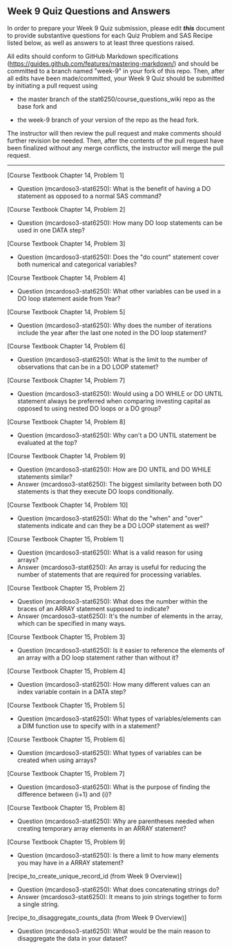 ## Week 9 Quiz Questions and Answers

In order to prepare your Week 9 Quiz submission, please edit ***this*** document to provide substantive questions for each Quiz Problem and SAS Recipe listed below, as well as answers to at least three questions raised.

All edits should conform to GitHub Markdown specifications (https://guides.github.com/features/mastering-markdown/) and should be committed to a branch named "week-9" in your fork of this repo. Then, after all edits have been made/committed, your Week 9 Quiz should be submitted by initiating a pull request using

- the master branch of the stat6250/course_questions_wiki repo as the base fork and

- the week-9 branch of your version of the repo as the head fork.

The instructor will then review the pull request and make comments should further revision be needed. Then, after the contents of the pull request have been finalized without any merge conflicts, the instructor will merge the pull request.

********************************************************************************



[Course Textbook Chapter 14, Problem 1]
- Question (mcardoso3-stat6250):  What is the benefit of having a DO statement as opposed to a normal SAS command?

[Course Textbook Chapter 14, Problem 2]
- Question (mcardoso3-stat6250):  How many DO loop statements can be used in one DATA step?

[Course Textbook Chapter 14, Problem 3]
- Question (mcardoso3-stat6250):  Does the "do count" statement cover both numerical and categorical variables?

[Course Textbook Chapter 14, Problem 4]
- Question (mcardoso3-stat6250):  What other variables can be used in a DO loop statement aside from Year?

[Course Textbook Chapter 14, Problem 5]
- Question (mcardoso3-stat6250):  Why does the number of iterations include the year after the last one noted in the DO loop statement?

[Course Textbook Chapter 14, Problem 6]
- Question (mcardoso3-stat6250):  What is the limit to the number of observations that can be in a DO LOOP statemet?

[Course Textbook Chapter 14, Problem 7]
- Question (mcardoso3-stat6250):  Would using a DO WHILE or DO UNTIL statement always be preferred when comparing investing capital as opposed to using nested DO loops or a DO group?

[Course Textbook Chapter 14, Problem 8]
- Question (mcardoso3-stat6250):  Why can't a DO UNTIL statement be evaluated at the top?

[Course Textbook Chapter 14, Problem 9]
- Question (mcardoso3-stat6250):  How are DO UNTIL and DO WHILE statements similar?
- Answer (mcardoso3-stat6250):  The biggest similarity between both DO statements is that they execute DO loops conditionally.

[Course Textbook Chapter 14, Problem 10]
- Question (mcardoso3-stat6250):  What do the "when" and "over" statements indicate and can they be a DO LOOP statement as well?

[Course Textbook Chapter 15, Problem 1]
- Question (mcardoso3-stat6250):  What is a valid reason for using arrays?
- Answer (mcardoso3-stat6250):  An array is useful for reducing the number of statements that are required for processing variables.

[Course Textbook Chapter 15, Problem 2]
- Question (mcardoso3-stat6250):  What does the number within the braces of an ARRAY statement supposed to indicate?
- Answer (mcardoso3-stat6250):  It's the number of elements in the array, which can be specified in many ways.

[Course Textbook Chapter 15, Problem 3]
- Question (mcardoso3-stat6250):  Is it easier to reference the elements of an array with a DO loop statement rather than without it?

[Course Textbook Chapter 15, Problem 4]
- Question (mcardoso3-stat6250):  How many different values can an index variable contain in a DATA step?

[Course Textbook Chapter 15, Problem 5]
- Question (mcardoso3-stat6250):  What types of variables/elements can a DIM function use to specify with in a statement?

[Course Textbook Chapter 15, Problem 6]
- Question (mcardoso3-stat6250):  What types of variables can be created when using arrays?

[Course Textbook Chapter 15, Problem 7]
- Question (mcardoso3-stat6250):  What is the purpose of finding the difference between {i+1} and {i}?

[Course Textbook Chapter 15, Problem 8]
- Question (mcardoso3-stat6250):  Why are parentheses needed when creating temporary array elements in an ARRAY statement?

[Course Textbook Chapter 15, Problem 9]
- Question (mcardoso3-stat6250):  Is there a limit to how many elements you may have in a ARRAY statement?

[recipe_to_create_unique_record_id (from Week 9 Overview)]
- Question (mcardoso3-stat6250):  What does concatenating strings do?
- Answer (mcardoso3-stat6250):  It means to join strings together to form a single string.

[recipe_to_disaggregate_counts_data (from Week 9 Overview)]
- Question (mcardoso3-stat6250):  What would be the main reason to disaggregate the data in your dataset?
